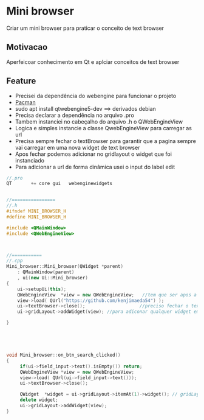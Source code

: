 # Mini browser
Criar um mini browser para praticar o conceito de text browser


## Motivacao 
Aperfeicoar conhecimento em Qt e aplciar conceitos de text browser


## Feature
- Precisei da dependência do webengine para funcionar o projeto
- [Pacman](https://archlinux.org/packages/extra/x86_64/qt5-webengine/)
- sudo apt install qtwebengine5-dev ==> derivados debian
- Precisa declarar a dependência no arquivo .pro
- Tambem instanciei no cabeçalho do arquivo .h o QWebEngineView
- Logica e simples instancie a classe QwebEngineView para carregar as url
- Precisa sempre fechar o textBrowser para garantir que a pagina sempre vai carregar em uma nova widget de text browser
- Apos fechar podemos  adicionar no gridlayout o widget que foi instanciado 
- Para adicionar a url de forma dinâmica usei o input do label edit



``` c++
//.pro
QT       += core gui   webenginewidgets


//================
//.h
#ifndef MINI_BROWSER_H
#define MINI_BROWSER_H

#include <QMainWindow>
#include <QWebEngineView>



//===========
//.cpp
Mini_browser::Mini_browser(QWidget *parent)
    : QMainWindow(parent)
    , ui(new Ui::Mini_browser)
{
    ui->setupUi(this);
    QWebEngineView  *view = new QWebEngineView;   //tem que ser apos a ui foi instanciada
    view->load( QUrl("https://github.com/kenjimaeda54") );
    ui->textBrowser->close();                    //preciso fechar o textBrowser so apos isto conseguira inicia
    ui->gridLayout->addWidget(view); //para adiconar qualquer widget em um layou no formato grid

}





void Mini_browser::on_btn_search_clicked()
{
     if(ui->field_input->text().isEmpty()) return;
     QWebEngineView *view = new QWebEngineView;
     view->load( QUrl(ui->field_input->text()));
     ui->textBrowser->close();

     QWidget  *widget = ui->gridLayout->itemAt(1)->widget(); // gridLayout e uma colecao com os layout,estou pegando a primeira posicao e deletando,intemAt e uma funcao dos container
     delete widget;
     ui->gridLayout->addWidget(view);
}






```
